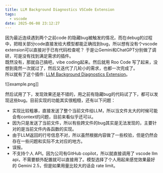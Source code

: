 ```yaml
---
title: LLM Background Diagnostics VSCode Extension
tags:
  - vscode
date: 2025-06-08 23:12:27
---
```


因为最近连续遇到两个之前code 的隐藏bug被触发的情况，而在debug的过程中，把相关部分code直接发给大模型都能正确找到bug，所以想有没有个vscode extension可以直接对于已有代码检查呢？ 于是让Gemini和ChatGPT分别做了调研，可是没有找到满足需求的插件。  
既然没有，那就自己搞吧，vibe coding起来。然后就用 Roo Code 写了起来，没想到竟然一次就过了，然后又迭代了几轮小的需求，也都一次完成了。  
所以就有了这个插件: [LLM Background Diagnostics Extension](https://marketplace.visualstudio.com/items?itemName=zhangzhishan.llm-background-diagnostics)。  

![[example.png]]

然后试用了下，发现效果还是不错的，用之前有隐藏bug的代码试了下，都可以发现这些bug。目前实现的功能其实很粗糙，还有以下问题：  
- 实现比较粗暴，直接发送了整个当前文件给LLM，所以当文件太大的时候可能会有context的问题，目前来看似乎还可以。  
- 因为只是发送了当前文件，所以有些跨文件的bug其实是无法发现的，主要针对的是当前文件内各函数的实现。  
- 由于LLM返回的行号信息不对，所以虽然根据内容做了一些校验，但是仍然会存在一些问题和实际不太对应的地方。  
- 误报。  
- 不支持个人 API。因为公司有GitHub copilot，所以就直接调用了 vscode llm api，不需要额外配置就可以直接用了。模型选择了个人用起来感觉效果最好的 Gemini 2.5，但是如果用量比较大的话会 rate limit。